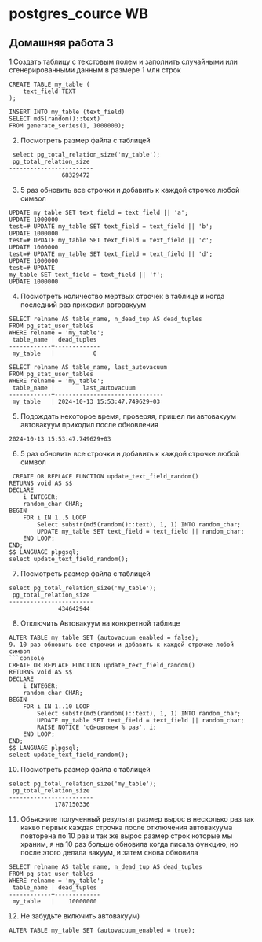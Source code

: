 # postgres_cource WB 
## Домашняя работа 3

1.Создать таблицу с текстовым полем и заполнить случайными или сгенерированными данным в размере 1 млн строк
```console
CREATE TABLE my_table (
    text_field TEXT
);

INSERT INTO my_table (text_field)
SELECT md5(random()::text)
FROM generate_series(1, 1000000);
```
2. Посмотреть размер файла с таблицей
```console
 select pg_total_relation_size('my_table');
 pg_total_relation_size
------------------------
               68329472
```
3. 5 раз обновить все строчки и добавить к каждой строчке любой символ
```console
UPDATE my_table SET text_field = text_field || 'a';
UPDATE 1000000
test=# UPDATE my_table SET text_field = text_field || 'b';
UPDATE 1000000
test=# UPDATE my_table SET text_field = text_field || 'c';
UPDATE 1000000
test=# UPDATE my_table SET text_field = text_field || 'd';
UPDATE 1000000
test=# UPDATE 
my_table SET text_field = text_field || 'f';
UPDATE 1000000
```
4. Посмотреть количество мертвых строчек в таблице и когда последний раз приходил
автовакуум
```console
SELECT relname AS table_name, n_dead_tup AS dead_tuples
FROM pg_stat_user_tables
WHERE relname = 'my_table';
 table_name | dead_tuples
------------+-------------
 my_table   |           0

SELECT relname AS table_name, last_autovacuum
FROM pg_stat_user_tables
WHERE relname = 'my_table';
 table_name |        last_autovacuum
------------+-------------------------------
 my_table   | 2024-10-13 15:53:47.749629+03
```
5. Подождать некоторое время, проверяя, пришел ли автовакуум
автовакуум приходил  после обновления 
```console
2024-10-13 15:53:47.749629+03
```
6. 5 раз обновить все строчки и добавить к каждой строчке любой символ
```console
 CREATE OR REPLACE FUNCTION update_text_field_random()
RETURNS void AS $$
DECLARE
    i INTEGER;
    random_char CHAR;
BEGIN
    FOR i IN 1..5 LOOP
        Select substr(md5(random()::text), 1, 1) INTO random_char;
        UPDATE my_table SET text_field = text_field || random_char;
    END LOOP;
END;
$$ LANGUAGE plpgsql;
select update_text_field_random();
```
7. Посмотреть размер файла с таблицей
```console
select pg_total_relation_size('my_table');
 pg_total_relation_size
------------------------
              434642944
```
8. Отключить Автовакуум на конкретной таблице
```console
ALTER TABLE my_table SET (autovacuum_enabled = false);
9. 10 раз обновить все строчки и добавить к каждой строчке любой символ
```console
CREATE OR REPLACE FUNCTION update_text_field_random()
RETURNS void AS $$
DECLARE
    i INTEGER;
    random_char CHAR;
BEGIN
    FOR i IN 1..10 LOOP
        Select substr(md5(random()::text), 1, 1) INTO random_char;
        UPDATE my_table SET text_field = text_field || random_char;
        RAISE NOTICE 'обновляем % раз', i;
    END LOOP;
END;
$$ LANGUAGE plpgsql;
select update_text_field_random();
```
10. Посмотреть размер файла с таблицей
```console
select pg_total_relation_size('my_table');
 pg_total_relation_size
------------------------
             1787150336
```
11. Объясните полученный результат
размер вырос в несколько раз так какво первых каждая строчка после отключения автовакуума повторена по 10 раз и так же вырос размер строк которые мы храним, я на 10 раз больше обновила когда писала функцию, но после этого делала вакуум, и затем снова обновила
```console
SELECT relname AS table_name, n_dead_tup AS dead_tuples
FROM pg_stat_user_tables
WHERE relname = 'my_table';
 table_name | dead_tuples
------------+-------------
 my_table   |    10000000
```
12. Не забудьте включить автовакуум)
```console
ALTER TABLE my_table SET (autovacuum_enabled = true);
```